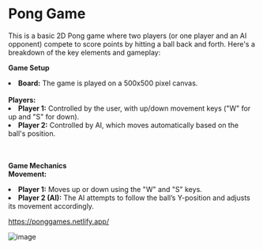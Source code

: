# Pong Game

This is a basic 2D Pong game where two players (or one player and an AI opponent) compete to score points by hitting a ball back and forth. Here's a breakdown of the key elements and gameplay:

**Game Setup**

<li><b>Board:</b> The game is played on a 500x500 pixel canvas.</li><br>
<b>Players:</b>
<li><b>Player 1:</b> Controlled by the user, with up/down movement keys ("W" for up and "S" for down).</li>
<li><b>Player 2:</b> Controlled by AI, which moves automatically based on the ball's position.</li><br><br>

**Game Mechanics**<br>
**Movement:**<br>

<li><b>Player 1:</b> Moves up or down using the "W" and "S" keys.</li>
<li><b>Player 2 (AI):</b> The AI attempts to follow the ball’s Y-position and adjusts its movement accordingly.</li>

https://ponggames.netlify.app/

![image](https://github.com/user-attachments/assets/0c7be072-3782-489a-ba31-35b45f9992ca)
